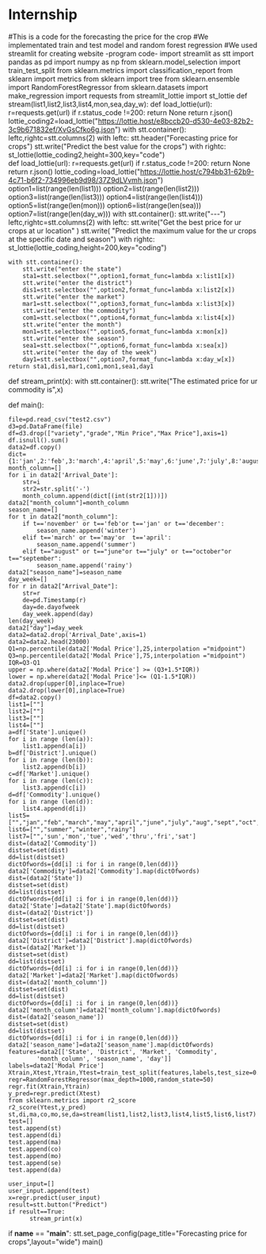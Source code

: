 # Internship
#This is a code for the forecasting the price for the crop
#We implementated train and test model and random forest regression
#We used streamlit for creating website 
-program code-
import streamlit as stt
import pandas as pd
import numpy as np
from sklearn.model_selection import train_test_split
from sklearn.metrics import classification_report
from sklearn import metrics
from sklearn import tree
from sklearn.ensemble import RandomForestRegressor
from sklearn.datasets import make_regression
import requests
from streamlit_lottie import st_lottie
def stream(list1,list2,list3,list4,mon,sea,day_w):
    def load_lottie(url):
        r=requests.get(url)
        if r.status_code !=200:
            return None
        return r.json()
    lottie_coding2=load_lottie("https://lottie.host/e8bccb20-d530-4e03-82b2-3c9b671832ef/XvGsCfko6g.json")
    with stt.container():
        leftc,rightc=stt.columns(2)
        with leftc:
            stt.header("Forecasting price for crops")
            stt.write("Predict the best value for the crops")
        with rightc:
                st_lottie(lottie_coding2,height=300,key="code")  
    def load_lottie(url):
        r=requests.get(url)
        if r.status_code !=200:
            return None
        return r.json()
    lottie_coding=load_lottie("https://lottie.host/c794bb31-62b9-4c71-b6f2-734996eb9d98/37Z9dLVvmh.json")
    option1=list(range(len(list1)))
    option2=list(range(len(list2)))
    option3=list(range(len(list3)))
    option4=list(range(len(list4)))
    option5=list(range(len(mon)))
    option6=list(range(len(sea)))
    option7=list(range(len(day_w)))
    with stt.container():
        stt.write("---")
        leftc,rightc=stt.columns(2)
        with leftc:
            stt.write("Get the best price for ur crops at ur location" )
            stt.write( "Predict the maximum value for the ur crops at the specific date and season")
        with rightc:
            st_lottie(lottie_coding,height=200,key="coding")    

    with stt.container():
        stt.write("enter the state")
        sta1=stt.selectbox("",option1,format_func=lambda x:list1[x])
        stt.write("enter the district")
        dis1=stt.selectbox("",option2,format_func=lambda x:list2[x])
        stt.write("enter the market")
        mar1=stt.selectbox("",option3,format_func=lambda x:list3[x])
        stt.write("enter the commodity")
        com1=stt.selectbox("",option4,format_func=lambda x:list4[x])
        stt.write("enter the month")
        mon1=stt.selectbox("",option5,format_func=lambda x:mon[x])
        stt.write("enter the season")
        sea1=stt.selectbox("",option6,format_func=lambda x:sea[x])
        stt.write("enter the day of the week")
        day1=stt.selectbox("",option7,format_func=lambda x:day_w[x])
    return sta1,dis1,mar1,com1,mon1,sea1,day1
   
   
def stream_print(x):
    with stt.container():
        stt.write("The estimated price for ur commodity is",x)

def main():

    file=pd.read_csv("test2.csv")
    d3=pd.DataFrame(file) 
    df=d3.drop(["variety","grade","Min Price","Max Price"],axis=1)
    df.isnull().sum()
    data2=df.copy()
    dict={1:'jan',2:'feb',3:'march',4:'april',5:'may',6:'june',7:'july',8:'august',9:'september',10:'october',11:'november',12:'december'}
    month_column=[]
    for i in data2['Arrival_Date']:
        str=i
        str2=str.split('-')
        month_column.append(dict[(int(str2[1]))])
    data2["month_column"]=month_column
    season_name=[]
    for t in data2["month_column"]:
        if t=='november' or t=='feb'or t=='jan' or t=='december':
            season_name.append('winter')
        elif t=='march' or t=='may'or  t=='april':
            season_name.append('summer')
        elif t=="august" or t=="june"or t=="july" or t=="october"or t=="september":
            season_name.append('rainy')
    data2["season_name"]=season_name 
    day_week=[]    
    for r in data2["Arrival_Date"]:
        str=r
        de=pd.Timestamp(r)
        day=de.dayofweek
        day_week.append(day)
    len(day_week)
    data2["day"]=day_week
    data2=data2.drop('Arrival_Date',axis=1)
    data2=data2.head(23000)
    Q1=np.percentile(data2['Modal Price'],25,interpolation ="midpoint")
    Q3=np.percentile(data2['Modal Price'],75,interpolation ="midpoint")
    IQR=Q3-Q1  
    upper = np.where(data2['Modal Price'] >= (Q3+1.5*IQR))
    lower = np.where(data2['Modal Price']<= (Q1-1.5*IQR))
    data2.drop(upper[0],inplace=True)
    data2.drop(lower[0],inplace=True)
    df=data2.copy()
    list1=[""]
    list2=[""]
    list3=[""]
    list4=[""]
    a=df['State'].unique()
    for i in range (len(a)):
        list1.append(a[i])            
    b=df['District'].unique()
    for i in range (len(b)):
        list2.append(b[i])           
    c=df['Market'].unique()
    for i in range (len(c)):
        list3.append(c[i])            
    d=df['Commodity'].unique()
    for i in range (len(d)):
        list4.append(d[i])        
    list5=["","jan","feb","march","may","april","june","july","aug","sept","oct","nov","dec"]
    list6=["","summer","winter","rainy"]
    list7=["",'sun','mon','tue','wed','thru','fri','sat']
    dist=(data2['Commodity'])
    distset=set(dist)
    dd=list(distset)
    dictOfwords={dd[i] :i for i in range(0,len(dd))}
    data2['Commodity']=data2['Commodity'].map(dictOfwords)
    dist=(data2['State'])
    distset=set(dist)
    dd=list(distset)
    dictOfwords={dd[i] :i for i in range(0,len(dd))}
    data2['State']=data2['State'].map(dictOfwords)
    dist=(data2['District'])
    distset=set(dist)
    dd=list(distset)
    dictOfwords={dd[i] :i for i in range(0,len(dd))}
    data2['District']=data2['District'].map(dictOfwords)
    dist=(data2['Market'])
    distset=set(dist)
    dd=list(distset)
    dictOfwords={dd[i] :i for i in range(0,len(dd))}
    data2['Market']=data2['Market'].map(dictOfwords)
    dist=(data2['month_column'])
    distset=set(dist)
    dd=list(distset)
    dictOfwords={dd[i] :i for i in range(0,len(dd))}
    data2['month_column']=data2['month_column'].map(dictOfwords)
    dist=(data2['season_name'])
    distset=set(dist)
    dd=list(distset)
    dictOfwords={dd[i] :i for i in range(0,len(dd))}
    data2['season_name']=data2['season_name'].map(dictOfwords)
    features=data2[['State', 'District', 'Market', 'Commodity',
            'month_column', 'season_name', 'day']]
    labels=data2['Modal Price']
    Xtrain,Xtest,Ytrain,Ytest=train_test_split(features,labels,test_size=0.2,random_state=2)
    regr=RandomForestRegressor(max_depth=1000,random_state=50)
    regr.fit(Xtrain,Ytrain)
    y_pred=regr.predict(Xtest)
    from sklearn.metrics import r2_score
    r2_score(Ytest,y_pred)
    st,di,ma,co,mo,se,da=stream(list1,list2,list3,list4,list5,list6,list7)
    test=[]
    test.append(st)
    test.append(di)
    test.append(ma)
    test.append(co)
    test.append(mo)
    test.append(se)
    test.append(da)

    user_input=[]
    user_input.append(test)
    x=regr.predict(user_input)
    result=stt.button("Predict")
    if result==True:
          stream_print(x)
if __name__ == "__main__":
        stt.set_page_config(page_title="Forecasting price for crops",layout="wide")
        main()
